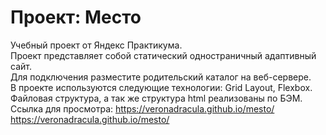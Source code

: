# Проект: Место

Учебный проект от Яндекс Практикума.  
Проект представляет собой статический одностраничный адаптивный сайт.  
Для подключения разместите родительский каталог на веб-сервере.  
В проекте используются следующие технологии: Grid Layout, Flexbox.  
Файловая структура, а так же структура html реализованы по БЭМ.  
Ссылка для просмотра: https://veronadracula.github.io/mesto/  
https://veronadracula.github.io/mesto/
